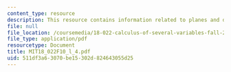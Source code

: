 ```yaml
---
content_type: resource
description: This resource contains information related to planes and distances.
file: null
file_location: /coursemedia/18-022-calculus-of-several-variables-fall-2010/511df3a63070be15302d824643055d25_MIT18_022F10_l_4.pdf
file_type: application/pdf
resourcetype: Document
title: MIT18_022F10_l_4.pdf
uid: 511df3a6-3070-be15-302d-824643055d25
---
```

